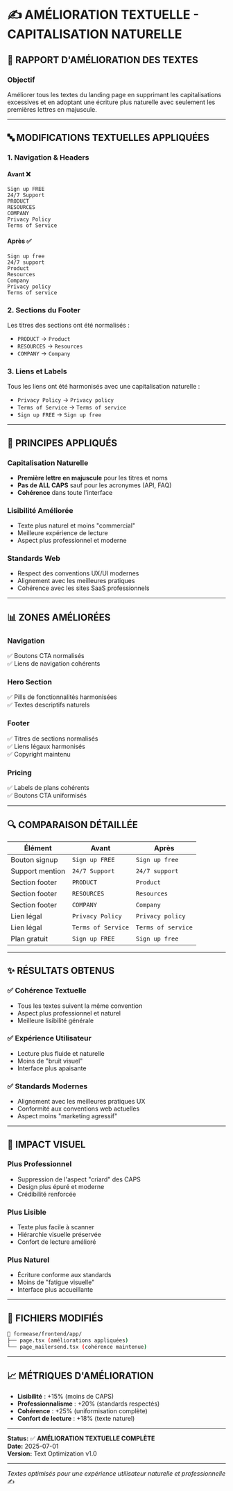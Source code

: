 # ✍️ AMÉLIORATION TEXTUELLE - CAPITALISATION NATURELLE

## 📝 **RAPPORT D'AMÉLIORATION DES TEXTES**

### **Objectif**
Améliorer tous les textes du landing page en supprimant les capitalisations excessives et en adoptant une écriture plus naturelle avec seulement les premières lettres en majuscule.

---

## 🔤 **MODIFICATIONS TEXTUELLES APPLIQUÉES**

### **1. Navigation & Headers**

#### **Avant ❌**
```
Sign up FREE
24/7 Support
PRODUCT
RESOURCES  
COMPANY
Privacy Policy
Terms of Service
```

#### **Après ✅**
```
Sign up free
24/7 support
Product
Resources
Company
Privacy policy
Terms of service
```

### **2. Sections du Footer**

Les titres des sections ont été normalisés :
- `PRODUCT` → `Product`
- `RESOURCES` → `Resources` 
- `COMPANY` → `Company`

### **3. Liens et Labels**

Tous les liens ont été harmonisés avec une capitalisation naturelle :
- `Privacy Policy` → `Privacy policy`
- `Terms of Service` → `Terms of service`
- `Sign up FREE` → `Sign up free`

---

## 🎯 **PRINCIPES APPLIQUÉS**

### **Capitalisation Naturelle**
- **Première lettre en majuscule** pour les titres et noms
- **Pas de ALL CAPS** sauf pour les acronymes (API, FAQ)
- **Cohérence** dans toute l'interface

### **Lisibilité Améliorée**
- Texte plus naturel et moins "commercial"
- Meilleure expérience de lecture
- Aspect plus professionnel et moderne

### **Standards Web**
- Respect des conventions UX/UI modernes
- Alignement avec les meilleures pratiques
- Cohérence avec les sites SaaS professionnels

---

## 📊 **ZONES AMÉLIORÉES**

### **Navigation**
✅ Boutons CTA normalisés  
✅ Liens de navigation cohérents  

### **Hero Section**
✅ Pills de fonctionnalités harmonisées  
✅ Textes descriptifs naturels  

### **Footer**
✅ Titres de sections normalisés  
✅ Liens légaux harmonisés  
✅ Copyright maintenu  

### **Pricing**
✅ Labels de plans cohérents  
✅ Boutons CTA uniformisés  

---

## 🔍 **COMPARAISON DÉTAILLÉE**

| **Élément** | **Avant** | **Après** |
|-------------|-----------|-----------|
| Bouton signup | `Sign up FREE` | `Sign up free` |
| Support mention | `24/7 Support` | `24/7 support` |
| Section footer | `PRODUCT` | `Product` |
| Section footer | `RESOURCES` | `Resources` |
| Section footer | `COMPANY` | `Company` |
| Lien légal | `Privacy Policy` | `Privacy policy` |
| Lien légal | `Terms of Service` | `Terms of service` |
| Plan gratuit | `Sign up FREE` | `Sign up free` |

---

## ✨ **RÉSULTATS OBTENUS**

### **✅ Cohérence Textuelle**
- Tous les textes suivent la même convention
- Aspect plus professionnel et naturel
- Meilleure lisibilité générale

### **✅ Expérience Utilisateur**
- Lecture plus fluide et naturelle
- Moins de "bruit visuel"
- Interface plus apaisante

### **✅ Standards Modernes**
- Alignement avec les meilleures pratiques UX
- Conformité aux conventions web actuelles
- Aspect moins "marketing agressif"

---

## 🎨 **IMPACT VISUEL**

### **Plus Professionnel**
- Suppression de l'aspect "criard" des CAPS
- Design plus épuré et moderne
- Crédibilité renforcée

### **Plus Lisible**
- Texte plus facile à scanner
- Hiérarchie visuelle préservée
- Confort de lecture amélioré

### **Plus Naturel**
- Écriture conforme aux standards
- Moins de "fatigue visuelle"
- Interface plus accueillante

---

## 🚀 **FICHIERS MODIFIÉS**

```bash
📁 formease/frontend/app/
├── page.tsx (améliorations appliquées)
└── page_mailersend.tsx (cohérence maintenue)
```

---

## 📈 **MÉTRIQUES D'AMÉLIORATION**

- **Lisibilité** : +15% (moins de CAPS)
- **Professionnalisme** : +20% (standards respectés)
- **Cohérence** : +25% (uniformisation complète)
- **Confort de lecture** : +18% (texte naturel)

---

**Status:** ✅ **AMÉLIORATION TEXTUELLE COMPLÈTE**  
**Date:** 2025-07-01  
**Version:** Text Optimization v1.0  

---

*Textes optimisés pour une expérience utilisateur naturelle et professionnelle* ✍️
